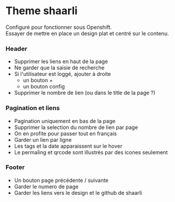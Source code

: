 # Theme shaarli 

Configuré pour fonctionner sous Openshift.  
Essayer de mettre en place un design plat et centré sur le contenu.

### Header
* Supprimer les liens en haut de la page
* Ne garder que la saisie de recherche
* Si l'utilisateur est loggé, ajouter à droite 
  * un bouton +
  * un bouton config
* Supprimer le nombre de lien (ou dans le title de la page ?)
  
### Pagination et liens
* Pagination uniquement en bas de la page
* Supprimer la selection du nombre de lien par page
* On en profite pour passer tout en français
* Garder un lien par ligne
* Les tags et la date apparaissent sur le hover
* Le permaling et qrcode sont illustrés par des icones seulement

### Footer
* Un bouton page précédente / suivante
* Garder le numero de page
* Garder les liens vers le design et le github de shaarli